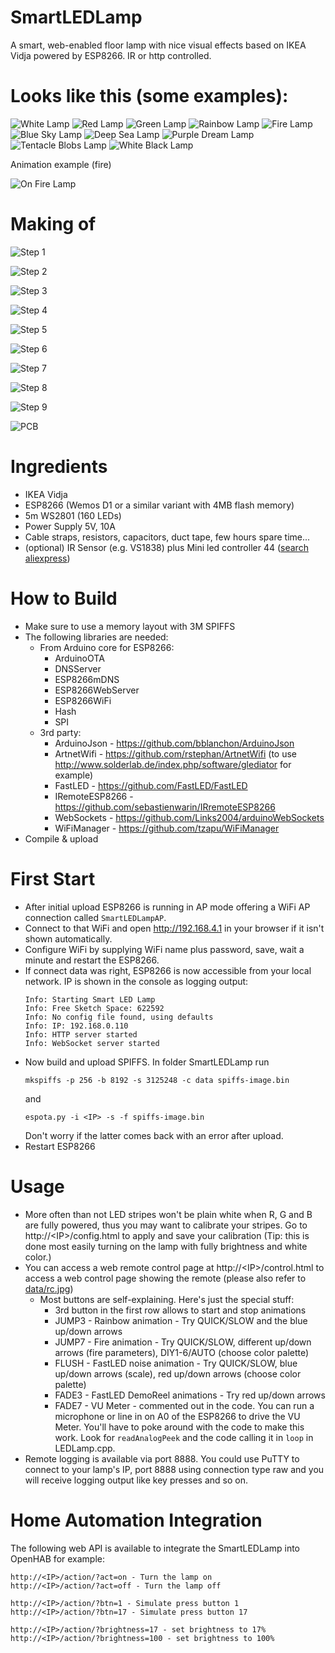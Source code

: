 # SmartLEDLamp

A smart, web-enabled floor lamp with nice visual effects based on IKEA Vidja powered by ESP8266.
IR or http controlled.

# Looks like this (some examples):

![White Lamp](assets/lamp_white.png) ![Red Lamp](assets/lamp_red.png) ![Green Lamp](assets/lamp_green.png) ![Rainbow Lamp](assets/lamp_rainbow.png) ![Fire Lamp](assets/lamp_fire.png) ![Blue Sky Lamp](assets/lamp_bluesky.png) ![Deep Sea Lamp](assets/lamp_deepsea.png) ![Purple Dream Lamp](assets/lamp_purpledream.png) ![Tentacle Blobs Lamp](assets/lamp_tentacleblobs.png) ![White Black Lamp](assets/lamp_whiteblack.png)

Animation example (fire)

![On Fire Lamp](assets/lamp_onfire.gif)


# Making of

![Step 1](assets/makingof01.png) 

![Step 2](assets/makingof02.png) 

![Step 3](assets/makingof03.png)  

![Step 4](assets/makingof04.png)

![Step 5](assets/makingof05.png)

![Step 6](assets/makingof06.png)

![Step 7](assets/makingof07.png)

![Step 8](assets/makingof08.png)

![Step 9](assets/makingof09.png)

![PCB](PCB/LEDLamp_pcb.png)


# Ingredients
* IKEA Vidja
* ESP8266 (Wemos D1 or a similar variant with 4MB flash memory)
* 5m WS2801 (160 LEDs)
* Power Supply 5V, 10A
* Cable straps, resistors, capacitors, duct tape, few hours spare time...
* (optional) IR Sensor (e.g. VS1838) plus Mini led controller 44 ([search aliexpress](https://de.aliexpress.com/wholesale?SearchText=remote+control+44))

# How to Build
* Make sure to use a memory layout with 3M SPIFFS
* The following libraries are needed:
  * From Arduino core for ESP8266:
    * ArduinoOTA
    * DNSServer
    * ESP8266mDNS
    * ESP8266WebServer
    * ESP8266WiFi
    * Hash
    * SPI
  * 3rd party:
    * ArduinoJson - https://github.com/bblanchon/ArduinoJson
    * ArtnetWifi - https://github.com/rstephan/ArtnetWifi (to use http://www.solderlab.de/index.php/software/glediator for example)
    * FastLED - https://github.com/FastLED/FastLED
    * IRemoteESP8266 - https://github.com/sebastienwarin/IRremoteESP8266
    * WebSockets - https://github.com/Links2004/arduinoWebSockets
    * WiFiManager - https://github.com/tzapu/WiFiManager
* Compile & upload

# First Start
* After initial upload ESP8266 is running in AP mode offering a WiFi AP connection called `SmartLEDLampAP`.
* Connect to that WiFi and open http://192.168.4.1 in your browser if it isn't shown automatically.
* Configure WiFi by supplying WiFi name plus password, save, wait a minute and restart the ESP8266.
* If connect data was right, ESP8266 is now accessible from your local network. IP is shown in the console as logging output:
  ```
  Info: Starting Smart LED Lamp
  Info: Free Sketch Space: 622592
  Info: No config file found, using defaults
  Info: IP: 192.168.0.110
  Info: HTTP server started
  Info: WebSocket server started
  ```
* Now build and upload SPIFFS. In folder SmartLEDLamp run
  ```
  mkspiffs -p 256 -b 8192 -s 3125248 -c data spiffs-image.bin
  ```
  and
  ```
  espota.py -i <IP> -s -f spiffs-image.bin
  ```
  Don't worry if the latter comes back with an error after upload.
* Restart ESP8266

# Usage
* More often than not LED stripes won't be plain white when R, G and B are fully powered, thus you may want to calibrate your stripes. Go to http://&lt;IP&gt;/config.html to apply and save your calibration (Tip: this is done most easily turning on the lamp with fully brightness and white color.)
* You can access a web remote control page at http://&lt;IP&gt;/control.html to access a web control page showing the remote (please also refer to [data/rc.jpg](data/rc.jpg)) 
  * Most buttons are self-explaining. Here's just the special stuff:
    * 3rd button in the first row allows to start and stop animations
    * JUMP3 - Rainbow animation - Try QUICK/SLOW and the blue up/down arrows
    * JUMP7 - Fire animation - Try QUICK/SLOW, different up/down arrows (fire parameters), DIY1-6/AUTO (choose color palette)
    * FLUSH - FastLED noise animation - Try QUICK/SLOW, blue up/down arrows (scale), red up/down arrows (choose color palette) 
    * FADE3 - FastLED DemoReel animations - Try red up/down arrows
    * FADE7 - VU Meter - commented out in the code. You can run a microphone or line in on A0 of the ESP8266 to drive the VU Meter. You'll have to poke around with the code to make this work. Look for `readAnalogPeek` and the code calling it in `loop` in LEDLamp.cpp.
* Remote logging is available via port 8888. You could use PuTTY to connect to your lamp's IP, port 8888 using connection type raw and you will receive logging output like key presses and so on.

# Home Automation Integration
The following web API is available to integrate the SmartLEDLamp into OpenHAB for example:
```
http://<IP>/action/?act=on - Turn the lamp on
http://<IP>/action/?act=off - Turn the lamp off

http://<IP>/action/?btn=1 - Simulate press button 1
http://<IP>/action/?btn=17 - Simulate press button 17

http://<IP>/action/?brightness=17 - set brightness to 17%
http://<IP>/action/?brightness=100 - set brightness to 100%
```

